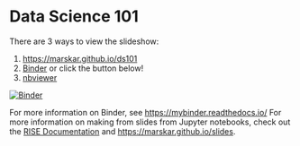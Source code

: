 # Data Science 101

There are 3 ways to view the slideshow:

1. https://marskar.github.io/ds101
2. [Binder](https://mybinder.org/v2/gh/marskar/ds101/master?filepath=index.ipynb) or click the button below!
3. [nbviewer](https://nbviewer.jupyter.org/format/slides/github/marskar/ds101/blob/master/index.ipynb#/)

[![Binder](https://mybinder.org/badge_logo.svg)](https://mybinder.org/v2/gh/marskar/ds101/master?filepath=index.ipynb)

For more information on Binder, see https://mybinder.readthedocs.io/
For more information on making from slides from Jupyter notebooks, check out the [RISE Documentation](https://damianavila.github.io/RISE/) and https://marskar.github.io/slides.
